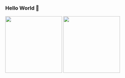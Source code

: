 ### Hello World 👋

<!--

- 🌱 I’m currently learning Front-End
- 📫 How to reach me: https://odiegosilva.dev.br
-->


<div style="display: inline_block>
  <a href="https://odiegosilva.dev.br">
  <img height="180em" src="https://github-readme-stats.vercel.app/api?username=odiegosilva1&show_icons=true&theme=dark&include_all_commits=true&count_private=true"/>
  <img height="180em" src="https://github-readme-stats.vercel.app/api/top-langs/?username=odiegosilva1&layout=compact&langs_count=7&theme=dark"/>
</div>


##
 
